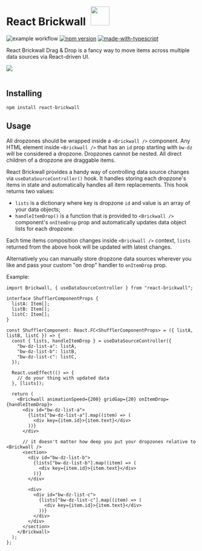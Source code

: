# React Brickwall &nbsp;<img src="https://raw.githubusercontent.com/rkyslyy/react-brickwall-dnd/main/logo.svg" width="50"/>

![example workflow](https://github.com/rkyslyy/react-brickwall/actions/workflows/ci.yml/badge.svg)
[![npm version](https://badge.fury.io/js/react-brickwall-dnd.svg)](https://www.npmjs.com/package/react-brickwall-dnd)
[![made-with-typescript](https://img.shields.io/badge/Made%20with-Typescript-1f425f.svg)](https://www.typescriptlang.org/)

React Brickwall Drag & Drop is a fancy way to move items across multiple data sources via React-driven UI.

<img src="https://i.imgur.com/Dx0dy0O.gif"/>
<br/>
<br/>

## Installing

```
npm install react-brickwall
```

## Usage

All dropzones should be wrapped inside a `<Brickwall />` component. Any HTML element inside `<Brickwall />` that has an `id` prop starting with `bw-dz` will be considered a dropzone. Dropzones cannot be nested. All direct children of a dropzone are draggable items.

React Brickwall provides a handy way of controlling data source changes via `useDataSourceController()` hook. It handles storing each dropzone's items in state and automatically handles all item replacements. This hook returns two values:

- `lists` is a dictionary where key is dropzone `id` and value is an array of your data objects;
- `handleItemDrop()` is a function that is provided to `<Brickwall />` component's `onItemDrop` prop and automatically updates data object lists for each dropzone.

Each time items composition changes inside `<Brickwall />` context, `lists` returned from the above hook will be updated with latest changes.

Alternatively you can manually store dropzone data sources wherever you like and pass your custom "on drop" handler to `onItemDrop` prop.

Example:

```
import Brickwall, { useDataSourceController } from "react-brickwall";

interface ShufflerComponentProps {
  listA: Item[];
  listB: Item[];
  listC: Item[];
}

const ShufflerComponent: React.FC<ShufflerComponentProps> = ({ listA, listB, listC }) => {
  const { lists, handleItemDrop } = useDataSourceController({
    "bw-dz-list-a": listA,
    "bw-dz-list-b": listB,
    "bw-dz-list-c": listC,
  });

  React.useEffect(() => {
    // do your thing with updated data
  }, [lists]);

  return (
    <Brickwall animationSpeed={200} gridGap={20} onItemDrop={handleItemDrop}>
      <div id="bw-dz-list-a">
        {lists["bw-dz-list-a"].map((item) => (
          <div key={item.id}>{item.text}</div>
        ))}
      </div>

      // it doesn't matter how deep you put your dropzones relative to <Brickwall />
      <section>
        <div id="bw-dz-list-b">
          {lists["bw-dz-list-b"].map((item) => (
            <div key={item.id}>{item.text}</div>
          ))}
        </div>

        <div>
          <div id="bw-dz-list-c">
            {lists["bw-dz-list-c"].map((item) => (
              <div key={item.id}>{item.text}</div>
            ))}
          </div>
        </div>
      </section>
    </Brickwall>
  );
};
```
